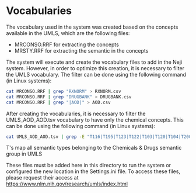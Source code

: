 # Vocabularies

The vocabulary used in the system was created based on the concepts available in the UMLS, which are the following files:
- MRCONSO.RRF for extracting the concepts
- MRSTY.RRF for extracting the semantic in the concepts

The system will execute and create the vocabulary files to add in the Neji system. However, in order to optimize this creation, it is necessary to filter the UMLS vocabulary. The filter can be done using the following command (in Linux systems):
```sh
cat MRCONSO.RRF | grep "RXNORM" > RXNORM.csv
cat MRCONSO.RRF | grep "DRUGBANK" > DRUGBANK.csv
cat MRCONSO.RRF | grep "|AOD|" > AOD.csv
```

After creating the vocabularies, it is necessary to filter the UMLS_AOD_AOD.tsv vocabulary to have only the chemical concepts. This can be done using the following command (in Linux systems):
```sh
cat UMLS_AOD_AOD.tsv | grep -E "T116|T195|T123|T122|T103|T120|T104|T200|T196|T126|T131|T125|T129|T130|T197|T114|T109|T121|T192|T127" > UMLS_AOD_AOD_filtered.tsv
```

T's map all semantic types belonging to the Chemicals & Drugs semantic group in UMLS


These files must be added here in this directory to run the system or configured the new location in the Settings.ini file. To access these files, please request their access at https://www.nlm.nih.gov/research/umls/index.html
